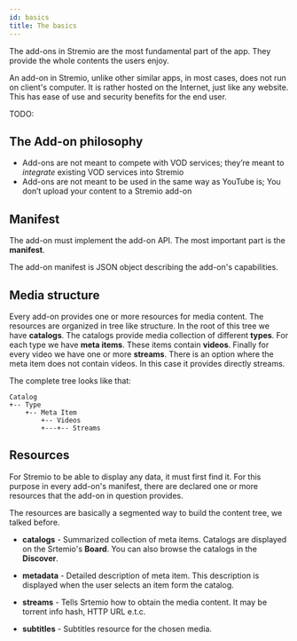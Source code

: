 ```yaml
---
id: basics
title: The basics
---
```


The add-ons in Stremio are the most fundamental part of the app. They provide the whole contents the users enjoy.

An add-on in Stremio, unlike other similar apps, in most cases, does not run on client's computer. It is rather hosted on the Internet, just like any website. This has ease of use and security benefits for the end user.

TODO:

The Add-on philosophy
---

 * Add-ons are not meant to compete with VOD services; they’re meant to *integrate* existing VOD services into Stremio
 * Add-ons are not meant to be used in the same way as YouTube is; You don’t upload your content to a Stremio add-on


Manifest
---

The add-on must implement the add-on API. The most important part is the **manifest**. 

The add-on manifest is JSON object describing the add-on's capabilities.

Media structure
---

Every add-on provides one or more resources for media content. The resources are organized in tree like structure. In the root of this tree we have **catalogs**. The catalogs provide media collection of different **types**. For each type we have **meta items**. These items contain **videos**. Finally for every video we have one or more **streams**. There is an option where the meta item does not contain videos. In this case it provides directly streams.

The complete tree looks like that:

    Catalog
    +-- Type
        +-- Meta Item
            +-- Videos
            +---+-- Streams

Resources
---

For Stremio to be able to display any data, it must first find it. For this purpose in every add-on's manifest, there are declared one or more resources that the add-on in question provides.

The resources are basically a segmented way to build the content tree, we talked before.


 * **catalogs** - Summarized collection of meta items. Catalogs are displayed on the Srtemio's **Board**. You can also browse the catalogs in the **Discover**.

 * **metadata** - Detailed description of meta item. This description is displayed when the user selects an item form the catalog. 

 * **streams** - Tells Srtemio how to obtain the media content. It may be torrent info hash, HTTP URL e.t.c.

 * **subtitles** - Subtitles resource for the chosen media.

